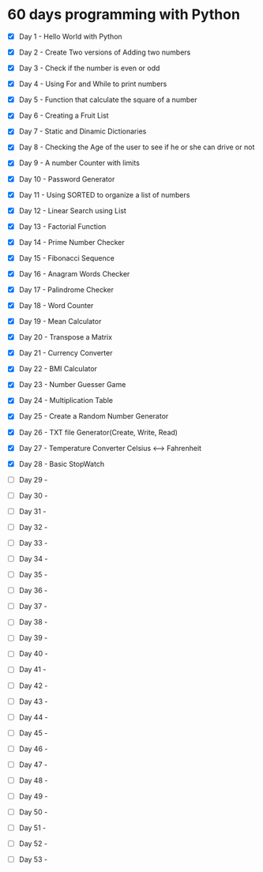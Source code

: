 # 60 days programming with Python

- [x] Day 1 - Hello World with Python
- [x] Day 2 - Create Two versions of Adding two numbers
- [x] Day 3 - Check if the number is even or odd 
- [x] Day 4 - Using For and While to print numbers
- [x] Day 5 - Function that calculate the square of a number
- [x] Day 6 - Creating a Fruit List
- [x] Day 7 - Static and Dinamic Dictionaries
- [x] Day 8 - Checking the Age of the user to see if he or she can drive or not
- [x] Day 9 - A number Counter with limits
- [x] Day 10 - Password Generator
- [x] Day 11 - Using SORTED to organize a list of numbers
- [x] Day 12 - Linear Search using List
- [x] Day 13 - Factorial Function
- [x] Day 14 - Prime Number Checker
- [x] Day 15 - Fibonacci Sequence
- [x] Day 16 - Anagram Words Checker
- [x] Day 17 - Palindrome Checker
- [x] Day 18 - Word Counter 
- [x] Day 19 - Mean Calculator
- [x] Day 20 - Transpose a Matrix
- [x] Day 21 - Currency Converter
- [x] Day 22 - BMI Calculator
- [x] Day 23 - Number Guesser Game
- [x] Day 24 - Multiplication Table
- [x] Day 25 - Create a Random Number Generator
- [x] Day 26 - TXT file Generator(Create, Write, Read) 
- [x] Day 27 - Temperature Converter Celsius <--> Fahrenheit
- [x] Day 28 - Basic StopWatch
- [ ] Day 29 -
- [ ] Day 30 -
- [ ] Day 31 -
- [ ] Day 32 -
- [ ] Day 33 -
- [ ] Day 34 -
- [ ] Day 35 -
- [ ] Day 36 -
- [ ] Day 37 -
- [ ] Day 38 -
- [ ] Day 39 -
- [ ] Day 40 -
- [ ] Day 41 -
- [ ] Day 42 -
- [ ] Day 43 -
- [ ] Day 44 -
- [ ] Day 45 -
- [ ] Day 46 -
- [ ] Day 47 -
- [ ] Day 48 -
- [ ] Day 49 -
- [ ] Day 50 -
- [ ] Day 51 -
- [ ] Day 52 -
- [ ] Day 53 -


